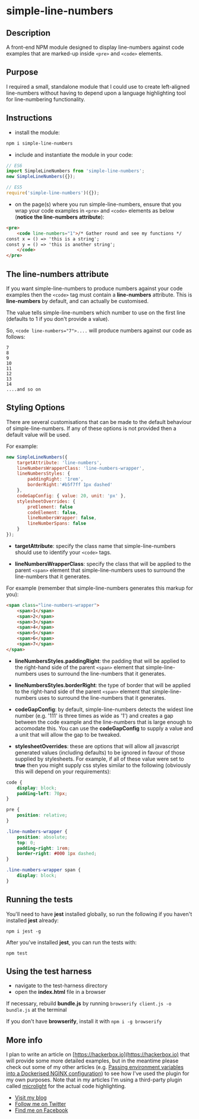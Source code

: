 # simple-line-numbers #

## Description ##

A front-end NPM module designed to display line-numbers against code examples that are marked-up inside ```<pre>``` and ```<code>``` elements.

## Purpose ##

I required a small, standalone module that I could use to create left-aligned line-numbers without having to depend upon a language highlighting tool for line-numbering functionality.

## Instructions ##

- install the module:

```bash
npm i simple-line-numbers
```

- include and instantiate the module in your code:

```javascript
// ES6
import SimpleLineNumbers from 'simple-line-numbers';
new SimpleLineNumbers({});

// ES5
require('simple-line-numbers')({});
```

- on the page(s) where you run simple-line-numbers, ensure that you wrap your code examples in ```<pre>``` and ```<code>``` elements as below (**notice the line-numbers attribute**):

```html
<pre>
    <code line-numbers="1">/* Gather round and see my functions */
const x = () => 'this is a string';
const y = () => 'this is another string';
    </code>
</pre>
```

## The line-numbers attribute ##

If you want simple-line-numbers to produce numbers against your code examples then the ```<code>``` tag must contain a **line-numbers** attribute. This is **line-numbers** by default, and can actually be customised.

The value tells simple-line-numbers which number to use on the first line (defaults to 1 if you don't provide a value).

So, ```<code line-numbers="7">....``` will produce numbers against our code as follows:

```text
7
8
9
10
11
12
13
14
....and so on 
```

## Styling Options ##

There are several customisations that can be made to the default behaviour of simple-line-numbers. If any of these options is not provided then a default value will be used.

For example:

```javascript
new SimpleLineNumbers({
    targetAttribute: 'line-numbers',
    lineNumbersWrapperClass: 'line-numbers-wrapper',
    lineNumbersStyles: {
        paddingRight: '1rem',
        borderRight:'#b5f7ff 1px dashed'
    },
    codeGapConfig: { value: 20, unit: 'px' },
    stylesheetOverrides: {
        preElement: false
        codeElement: false,
        lineNumbersWrapper: false,
        lineNumberSpans: false
    }
});
```

- **targetAttribute**: specify the class name that simple-line-numbers should use to identify your ```<code>``` tags.

- **lineNumbersWrapperClass**: specify the class that will be applied to the parent ```<span>``` element that simple-line-numbers uses to surround the line-numbers that it generates.

For example (remember that simple-line-numbers generates this markup for you):

```html
<span class="line-numbers-wrapper">
    <span>1</span>
    <span>2</span>
    <span>3</span>
    <span>4</span>
    <span>5</span>
    <span>6</span>
    <span>7</span>
</span>
```

- **lineNumbersStyles.paddingRight**: the padding that will be applied to the right-hand side of the parent ```<span>``` element that simple-line-numbers uses to surround the line-numbers that it generates.

- **lineNumbersStyles.borderRight**: the type of border that will be applied to the right-hand side of the parent ```<span>``` element that simple-line-numbers uses to surround the line-numbers that it generates.

- **codeGapConfig**: by default, simple-line-numbers detects the widest line number (e.g. '111' is three times as wide as '1') and creates a gap between the code example and the line-numbers that is large enough to accomodate this. You can use the **codeGapConfig** to supply a value and a unit that will allow the gap to be tweaked.

- **stylesheetOverrides**: these are options that will allow all javascript generated values (including defaults) to be ignored in favour of those supplied by stylesheets.
For example, if all of these value were set to **true** then you might supply css styles similar to the following (obviously this will depend on your requirements):

```css
code {
    display: block;
    padding-left: 70px;
}

pre {
    position: relative;
}

.line-numbers-wrapper {
    position: absolute;
    top: 0;
    padding-right: 1rem;
    border-right: #000 1px dashed;
}

.line-numbers-wrapper span {
    display: block;
}
```

## Running the tests ##

You'll need to have **jest** installed globally, so run the following if you haven't installed **jest** already:

```npm i jest -g```

After you've installed **jest**, you can run the tests with:

```npm test```

## Using the test harness ##

- navigate to the test-harness directory
- open the **index.html** file in a browser

If necessary, rebuild **bundle.js** by running ```browserify client.js -o bundle.js``` at the terminal

If you don't have **browserify**, install it with ```npm i -g browserify```

## More info ##

I plan to write an article on [https://hackerbox.io](https://hackerbox.io) that will provide some more detailed examples, but in the meantime please check out some of my other articles (e.g. [Passing environment variables into a Dockerised NGINX configuration](https://hackerbox.io/articles/dockerised-nginx-env-vars/)) to see how I've used the plugin for my own purposes. Note that in my articles I'm using a third-party plugin called [microlight](https://www.npmjs.com/package/microlight) for the actual code highlighting.

- [Visit my blog](https://hackerbox.io)
- [Follow me on Twitter](https://twitter.com/hackerb0x)
- [Find me on Facebook](https://www.facebook.com/hackerboxio-199712474109488/)
